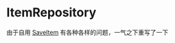 # ItemRepository

由于自用 [SaveItem](https://www.minebbs.com/resources/saveitem-nbt.9634/) 有各种各样的问题，一气之下重写了一下
